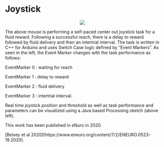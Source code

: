# Joystick
<p align="center">
  <img src = "https://github.com/YttriLab/Joystick/blob/master/Demo/JSGithubDemo.gif">
</p>

<p style="text-align:center;">

The above mouse is performing a self-paced center out joystick task for a fluid reward. Following a successful reach, there is a delay to reward followed by fluid delivery and then an intertrial interval. The task is written in C++ for Arduino and uses Switch Case logic defined by “Event Markers”.  As seen in the left, the Event Marker changes with the task performance as follows:</p>
<p>EventMarker 0 : waiting for reach </p>
<p>EventMarker 1 : delay to reward </p>
<p>EventMarker 2 : fluid delivery </p>
<p>EventMarker 3 : intertrial interval.</p>
<p>Real time joystick position and threshold as well as task performance and parameters can be visualized using a Java based Processing sketch (above left). 
</p>


<p>This work has been published in eNuro in 2020.</p>
[Belsey et al 2020](https://www.eneuro.org/content/7/2/ENEURO.0523-19.2020).
